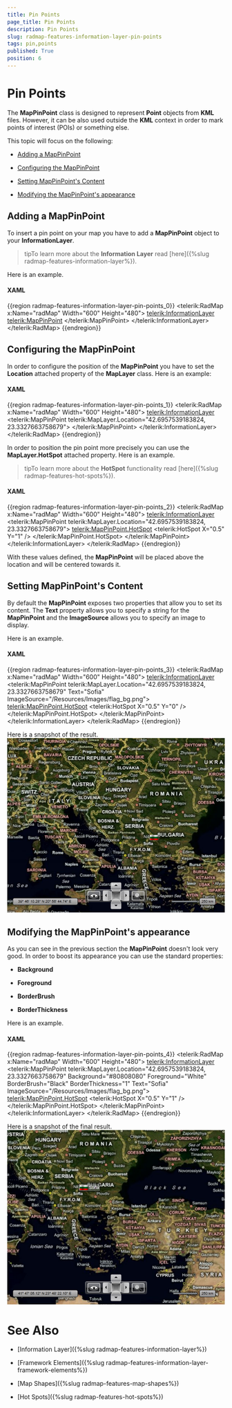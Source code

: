 ```yaml
---
title: Pin Points
page_title: Pin Points
description: Pin Points
slug: radmap-features-information-layer-pin-points
tags: pin,points
published: True
position: 6
---
```


# Pin Points



The __MapPinPoint__ class is designed to represent __Point__
        objects from __KML__ files. However, it can be also used outside the
        __KML__ context in order to mark points of interest (POIs)
        or something else.
      

This topic will focus on the following:

* [Adding a MapPinPoint](#Adding_a_MapPinPoint)

* [Configuring the MapPinPoint](#Configuring_the_MapPinPoint)

* [Setting MapPinPoint's Content](#Setting_MapPinPoints_Content)

* [Modifying the MapPinPoint's appearance](#Modifying_the_MapPinPoints_appearance)

## Adding a MapPinPoint

To insert a pin point on your map you have to add a __MapPinPoint__ object to
          your __InformationLayer__.
        

>tipTo learn more about the __Information Layer__ read
            [here]({%slug radmap-features-information-layer%}).
          

Here is an example.

#### __XAML__

{{region radmap-features-information-layer-pin-points_0}}
	<telerik:RadMap x:Name="radMap"
	                Width="600"
	                Height="480">
	    <telerik:InformationLayer>
	        <telerik:MapPinPoint>
	        </telerik:MapPinPoint>
	    </telerik:InformationLayer>
	</telerik:RadMap>
	{{endregion}}



## Configuring the MapPinPoint

In order to configure the position of the __MapPinPoint__ you have to
          set the __Location__ attached property of the
          __MapLayer__ class. Here is an example:
        

#### __XAML__

{{region radmap-features-information-layer-pin-points_1}}
	<telerik:RadMap x:Name="radMap"
	                Width="600"
	                Height="480">
	    <telerik:InformationLayer>
	        <telerik:MapPinPoint telerik:MapLayer.Location="42.6957539183824, 23.3327663758679">
	        </telerik:MapPinPoint>
	    </telerik:InformationLayer>
	</telerik:RadMap>
	{{endregion}}



In order to position the pin point more precisely you can use the __MapLayer.HotSpot__
          attached property. Here is an example.
        

>tipTo learn more about the __HotSpot__ functionality read
            [here]({%slug radmap-features-hot-spots%}).
          

#### __XAML__

{{region radmap-features-information-layer-pin-points_2}}
	<telerik:RadMap x:Name="radMap"
	                Width="600"
	                Height="480">
	    <telerik:InformationLayer>
	        <telerik:MapPinPoint telerik:MapLayer.Location="42.6957539183824, 23.3327663758679">
	            <telerik:MapPinPoint.HotSpot>
	                <telerik:HotSpot X="0.5"
	                                    Y="1" />
	            </telerik:MapPinPoint.HotSpot>
	        </telerik:MapPinPoint>
	    </telerik:InformationLayer>
	</telerik:RadMap>
	{{endregion}}



With these values defined, the __MapPinPoint__ will be placed above the location and will be centered towards it.
        

## Setting MapPinPoint's Content

By default the __MapPinPoint__ exposes two properties that allow you
          to set its content. The __Text__ property allows you to specify
          a string for the __MapPinPoint__ and the
          __ImageSource__ allows you to specify
          an image to display.
        

Here is an example.

#### __XAML__

{{region radmap-features-information-layer-pin-points_3}}
	<telerik:RadMap x:Name="radMap"
	                Width="600"
	                Height="480">
	    <telerik:InformationLayer>
	        <telerik:MapPinPoint telerik:MapLayer.Location="42.6957539183824, 23.3327663758679"
	                                Text="Sofia"
	                                ImageSource="/Resources/Images/flag_bg.png">
	            <telerik:MapPinPoint.HotSpot>
	                <telerik:HotSpot X="0.5"
	                                    Y="0" />
	            </telerik:MapPinPoint.HotSpot>
	        </telerik:MapPinPoint>
	    </telerik:InformationLayer>
	</telerik:RadMap>
	{{endregion}}



Here is a snapshot of the result.![](images/RadMap_Features_PinPoints_01.png)

## Modifying the MapPinPoint's appearance

As you can see in the previous section the __MapPinPoint__ doesn't look very good.
          In order to boost its appearance you can use the standard properties:
        

* __Background__

* __Foreground__

* __BorderBrush__

* __BorderThickness__

Here is an example.

#### __XAML__

{{region radmap-features-information-layer-pin-points_4}}
	<telerik:RadMap x:Name="radMap"
	                Width="600"
	                Height="480">
	    <telerik:InformationLayer>
	        <telerik:MapPinPoint telerik:MapLayer.Location="42.6957539183824, 23.3327663758679"
	                                Background="#80808080"
	                                Foreground="White"
	                                BorderBrush="Black"
	                                BorderThickness="1"
	                                Text="Sofia"
	                                ImageSource="/Resources/Images/flag_bg.png">
	            <telerik:MapPinPoint.HotSpot>
	                <telerik:HotSpot X="0.5"
	                                    Y="1" />
	            </telerik:MapPinPoint.HotSpot>
	        </telerik:MapPinPoint>
	    </telerik:InformationLayer>
	</telerik:RadMap>
	{{endregion}}



Here is a snapshot of the final result.![](images/RadMap_Features_PinPoints_02.png)

# See Also

 * [Information Layer]({%slug radmap-features-information-layer%})

 * [Framework Elements]({%slug radmap-features-information-layer-framework-elements%})

 * [Map Shapes]({%slug radmap-features-map-shapes%})

 * [Hot Spots]({%slug radmap-features-hot-spots%})
